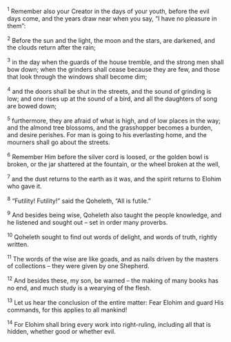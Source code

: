 <sup>1</sup> Remember also your Creator in the days of your youth, before the evil days come, and the years draw near when you say, “I have no pleasure in them”:

<sup>2</sup> Before the sun and the light, the moon and the stars, are darkened, and the clouds return after the rain;

<sup>3</sup> in the day when the guards of the house tremble, and the strong men shall bow down; when the grinders shall cease because they are few, and those that look through the windows shall become dim;

<sup>4</sup> and the doors shall be shut in the streets, and the sound of grinding is low; and one rises up at the sound of a bird, and all the daughters of song are bowed down;

<sup>5</sup> furthermore, they are afraid of what is high, and of low places in the way; and the almond tree blossoms, and the grasshopper becomes a burden, and desire perishes. For man is going to his everlasting home, and the mourners shall go about the streets.

<sup>6</sup> Remember Him before the silver cord is loosed, or the golden bowl is broken, or the jar shattered at the fountain, or the wheel broken at the well,

<sup>7</sup> and the dust returns to the earth as it was, and the spirit returns to Elohim who gave it.

<sup>8</sup> “Futility! Futility!” said the Qoheleth, “All is futile.”

<sup>9</sup> And besides being wise, Qoheleth also taught the people knowledge, and he listened and sought out – set in order many proverbs.

<sup>10</sup> Qoheleth sought to find out words of delight, and words of truth, rightly written.

<sup>11</sup> The words of the wise are like goads, and as nails driven by the masters of collections – they were given by one Shepherd.

<sup>12</sup> And besides these, my son, be warned – the making of many books has no end, and much study is a wearying of the flesh.

<sup>13</sup> Let us hear the conclusion of the entire matter: Fear Elohim and guard His commands, for this applies to all mankind!

<sup>14</sup> For Elohim shall bring every work into right-ruling, including all that is hidden, whether good or whether evil.

